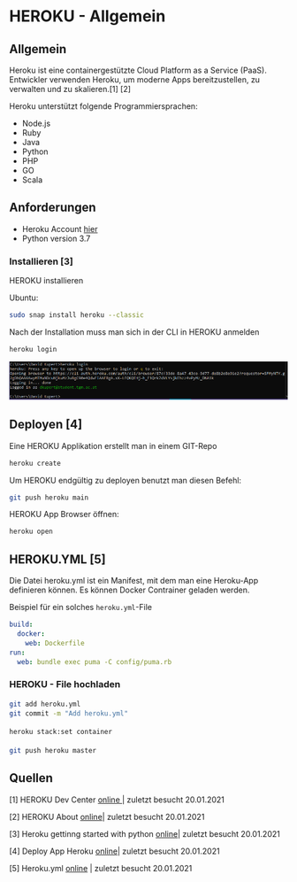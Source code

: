 # HEROKU - Allgemein

## Allgemein

Heroku ist eine containergestützte Cloud Platform as a Service (PaaS). Entwickler verwenden Heroku, um moderne Apps bereitzustellen, zu verwalten und zu skalieren.[1] [2]

Heroku unterstützt folgende Programmiersprachen:

* Node.js
* Ruby
* Java
* Python
* PHP
* GO
* Scala

## Anforderungen

* Heroku Account [hier](https://signup.heroku.com/dc) 
* Python version 3.7

### Installieren [3]

HEROKU installieren

Ubuntu:

```bash
sudo snap install heroku --classic
```

Nach der Installation muss man sich in der CLI in HEROKU anmelden

```bash
heroku login
```

![img](HEROKU-Allgemein.assets/unknown.png)

## Deployen [4]

Eine HEROKU Applikation erstellt man in einem GIT-Repo

```bash
heroku create
```

Um HEROKU endgültig zu deployen benutzt man diesen Befehl:

```bash
git push heroku main
```

 HEROKU App Browser öffnen:

```bash
heroku open
```

## HEROKU.YML [5]

Die Datei heroku.yml ist ein Manifest, mit dem man eine Heroku-App definieren können. Es können Docker Contrainer geladen werden.

Beispiel für ein solches `heroku.yml`-File

```yaml
build:
  docker:
    web: Dockerfile
run:
  web: bundle exec puma -C config/puma.rb
```

### HEROKU - File hochladen

```bash
git add heroku.yml
git commit -m "Add heroku.yml"

heroku stack:set container

git push heroku master
```

## Quellen

[1] HEROKU Dev Center [online ](https://devcenter.heroku.com) | zuletzt besucht 20.01.2021

[2] HEROKU About [online](https://www.heroku.com/about)| zuletzt besucht 20.01.2021

[3] Heroku gettinng started with python [online](https://devcenter.heroku.com/articles/getting-started-with-python#set-up)| zuletzt besucht 20.01.2021

[4] Deploy App Heroku [online](https://devcenter.heroku.com/articles/getting-started-with-python#deploy-the-app)| zuletzt besucht 20.01.2021

[5] Heroku.yml [online](https://devcenter.heroku.com/articles/build-docker-images-heroku-yml) | zuletzt besucht 20.01.2021


